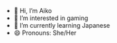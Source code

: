 - 👋 Hi, I’m Aiko
- 👀 I’m interested in gaming
- 🌱 I’m currently learning Japanese
- 😄 Pronouns: She/Her
  
